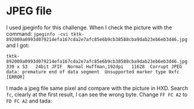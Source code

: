 # JPEG file

I used jpeginfo for this challenge. When I check the picture with the command: ```jpeginfo -cvi tktk-892009a0993d079214efa167cda2e7afc85e6b9cb38588cba9dab23eb6eb3d46.jpg``` and I got:
```
tktk-892009a0993d079214efa167cda2e7afc85e6b9cb38588cba9dab23eb6eb3d46.jpg  339 x 53   24bit JFIF  Normal Huffman,192dpi   11628  Corrupt JPEG data: premature end of data segment  Unsupported marker type 0xfc  [ERROR]
```
I made a jpeg file same pixel and compare with the picture in HXD. Search ```fc```, clearly at the first result, I can see the wrong byte.
Change ``` FF FC A2 ``` to ``` FD FC A2 ``` and tada:
